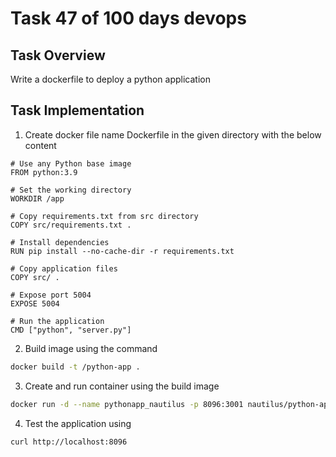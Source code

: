 # Task 47 of 100 days devops

## Task Overview
Write a dockerfile to deploy a python application

## Task Implementation
1. Create docker file name Dockerfile in the given directory with the below content
```
# Use any Python base image
FROM python:3.9

# Set the working directory
WORKDIR /app

# Copy requirements.txt from src directory
COPY src/requirements.txt .

# Install dependencies
RUN pip install --no-cache-dir -r requirements.txt

# Copy application files
COPY src/ .

# Expose port 5004
EXPOSE 5004

# Run the application
CMD ["python", "server.py"]

```
2. Build image using the command
```bash 
docker build -t /python-app .
```
3. Create and run container using the build image
```bash
docker run -d --name pythonapp_nautilus -p 8096:3001 nautilus/python-app

```
4. Test the application using 
```bash 
curl http://localhost:8096

```

